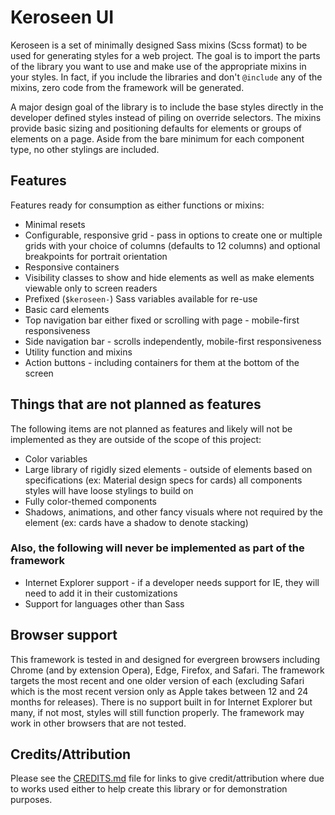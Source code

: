 # Keroseen UI

Keroseen is a set of minimally designed Sass mixins (Scss format) to be used for generating styles for a web project. The goal is to import the parts of the library you want to use and make use of the appropriate mixins in your styles. In fact, if you include the libraries and don't `@include` any of the mixins, zero code from the framework will be generated.

A major design goal of the library is to include the base styles directly in the developer defined styles instead of piling on override selectors. The mixins provide basic sizing and positioning defaults for elements or groups of elements on a page. Aside from the bare minimum for each component type, no other stylings are included.

## Features

Features ready for consumption as either functions or mixins:

* Minimal resets
* Configurable, responsive grid - pass in options to create one or multiple grids with your choice of columns (defaults to 12 columns) and optional breakpoints for portrait orientation
* Responsive containers
* Visibility classes to show and hide elements as well as make elements viewable only to screen readers
* Prefixed (`$keroseen-`) Sass variables available for re-use
* Basic card elements
* Top navigation bar either fixed or scrolling with page - mobile-first responsiveness
* Side navigation bar - scrolls independently, mobile-first responsiveness
* Utility function and mixins
* Action buttons - including containers for them at the bottom of the screen

## Things that are not planned as features

The following items are not planned as features and likely will not be implemented as they are outside of the scope of this project:

* Color variables
* Large library of rigidly sized elements - outside of elements based on specifications (ex: Material design specs for cards) all components styles will have loose stylings to build on
* Fully color-themed components
* Shadows, animations, and other fancy visuals where not required by the element (ex: cards have a shadow to denote stacking)

### Also, the following will never be implemented as part of the framework

* Internet Explorer support - if a developer needs support for IE, they will need to add it in their customizations
* Support for languages other than Sass

## Browser support

This framework is tested in and designed for evergreen browsers including Chrome (and by extension Opera), Edge, Firefox, and Safari. The framework targets the most recent and one older version of each (excluding Safari which is the most recent version only as Apple takes between 12 and 24 months for releases). There is no support built in for Internet Explorer but many, if not most, styles will still function properly. The framework may work in other browsers that are not tested.

## Credits/Attribution

Please see the [CREDITS.md](CREDITS.md) file for links to give credit/attribution where due to works used either to help create this library or for demonstration purposes.